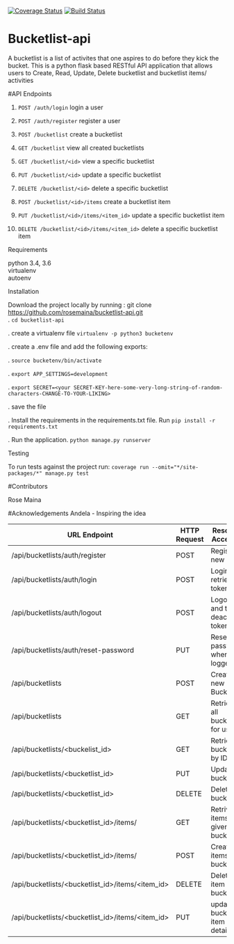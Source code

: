 [![Coverage Status](https://coveralls.io/repos/github/rosemaina/bucketlist-api/badge.svg?branch=feature)](https://coveralls.io/github/rosemaina/bucketlist-api?branch=feature)
[![Build Status](https://travis-ci.org/rosemaina/bucketlist-api.svg?branch=master)](https://travis-ci.org/rosemaina/bucketlist-api)

# Bucketlist-api
A bucketlist is a list of activites that one aspires to do before they kick the bucket.
This is a python flask based RESTful API application that allows users to Create, Read, Update, Delete bucketlist and bucketlist items/ activities

#API Endpoints

1. `POST /auth/login` login a user

2. `POST /auth/register` register a user

3. `POST /bucketlist` create a bucketlist

4. `GET /bucketlist` view all created bucketlists

5. `GET /bucketlist/<id>` view a specific bucketlist

6. `PUT /bucketlist/<id>` update a specific bucketlist

7. `DELETE /bucketlist/<id>` delete a specific bucketlist

8. `POST /bucketlist/<id>/items` create a bucketlist item

9. `PUT /bucketlist/<id>/items/<item_id>` update a specific bucketlist item

10. `DELETE /bucketlist/<id>/items/<item_id>` delete a specific bucketlist item  

Requirements

python 3.4, 3.6  
virtualenv  
autoenv  

Installation  

Download the project locally by running : git clone https://github.com/rosemaina/bucketlist-api.git  
. `cd bucketlist-api` 

. create a virtualenv file `virtualenv -p python3 bucketenv`

. create a .env file and add the following exports:

. `source bucketenv/bin/activate`

. `export APP_SETTINGS=development`

. `export SECRET=<your SECRET-KEY-here-some-very-long-string-of-random-characters-CHANGE-TO-YOUR-LIKING>`

. save the file

. Install the requirements in the requirements.txt file. Run `pip install -r requirements.txt`

. Run the application. `python manage.py runserver`

Testing  

To run tests against the project run: `coverage run --omit="*/site-packages/*" manage.py test`

#Contributors

Rose Maina

#Acknowledgements
Andela - Inspiring the idea


URL Endpoint    |               HTTP Request   | Resource Accessed | Access Type|
----------------|-----------------|-------------|------------------
/api/bucketlists/auth/register   |      POST    | Register a new user|publc
/api/bucketlists/auth/login      |     POST    | Login and retrieve token|public
/api/bucketlists/auth/logout      |     POST    | Logout and thus deactivate token|public
/api/bucketlists/auth/reset-password      |     PUT    | Reset your password when logged in|private
/api/bucketlists                  |      POST    |Create a new Bucketlist|private
/api/bucketlists                  |      GET    |     Retrieve all bucketlists for user|private
/api/bucketlists/<buckelist_id>            |      GET        | Retrieve a bucketlist by ID | private
/api/bucketlists/<bucketlist_id>              |      PUT    |     Update a bucketlist |private
/api/bucketlists/<bucketlist_id>              |      DELETE    | Delete a bucketlist |private
/api/bucketlists/<bucketlist_id>/items/  |           GET    |Retrive items in a given bucket list|private
/api/bucketlists/<bucketlist_id>/items/     |     POST    | Create items in a bucketlist |private
/api/bucketlists/<bucketlist_id>/items/<item_id>|    DELETE    | Delete an item in a bucketlist |prvate
/api/bucketlists/<bucketlist_id>/items/<item_id>|    PUT       |update a bucketlist item details |private
